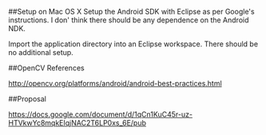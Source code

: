 ##Setup on Mac OS X
Setup the Android SDK with Eclipse as per Google's instructions. I don' think there should be any dependence on the Android NDK.

Import the application directory into an Eclipse workspace. There should be no additional setup.

##OpenCV References

http://opencv.org/platforms/android/android-best-practices.html

##Proposal

https://docs.google.com/document/d/1qCn1KuC45r-uz-HTVkwYc8mqkEIqjNAC2T6LP0xs_6E/pub
